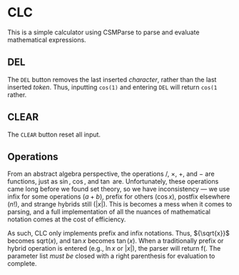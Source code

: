 # CLC

This is a simple calculator using CSMParse to parse and evaluate mathematical expressions.

## DEL
The `DEL` button removes the last inserted _character_, rather than 
the last inserted _token_. Thus, inputting `cos(1)` and entering `DEL` will return `cos(1` rather.

## CLEAR
The `CLEAR` button reset all input.

## Operations
From an abstract algebra perspective, the operations ${/,}$ ${\times,}$ ${+,}$ and ${-}$ are functions, just as ${\sin,}$ ${\cos,}$ and ${\tan}$ are. Unfortunately, these operations came long before we found set theory, so we have inconsistency — we use infix for some operations (${a+b}$), prefix for others (${\cos x}$), postfix elsewhere (${n!}$), and strange hybrids still (${\lvert x \rvert}$). This is becomes a mess when it comes to parsing, and a full implementation of all the nuances of mathematical notation comes at the cost of efficiency.

As such, CLC only implements prefix and infix notations. Thus, ${\sqrt{x}}$ becomes ${\text{sqrt}(x),}$ and ${\tan x}$ becomes ${\tan(x).}$ When a traditionally prefix or hybrid operation is entered (e.g., ${\ln x}$ or ${\lvert x \rvert}$), the parser will return ${\text{f}(.}$ The parameter list _must be_ closed with a right parenthesis for evaluation to complete.


